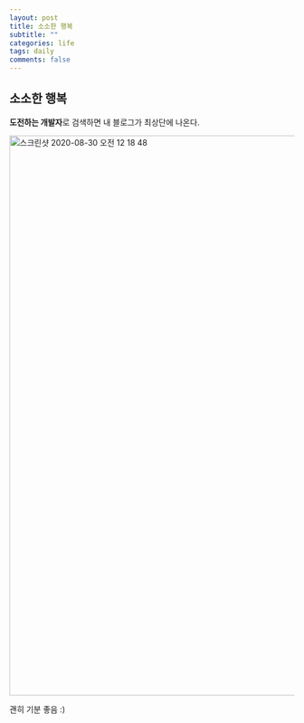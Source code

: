 ```yaml
---
layout: post
title: 소소한 행복
subtitle: ""
categories: life
tags: daily
comments: false
---
```


## 소소한 행복

**도전하는 개발자**로 검색하면 내 블로그가 최상단에 나온다.

<img width="990" alt="스크린샷 2020-08-30 오전 12 18 48" src="https://user-images.githubusercontent.com/43809168/91640178-8785c780-ea56-11ea-9a8f-2a3e0cd9ea2d.png">

괜히 기분 좋음 :)
